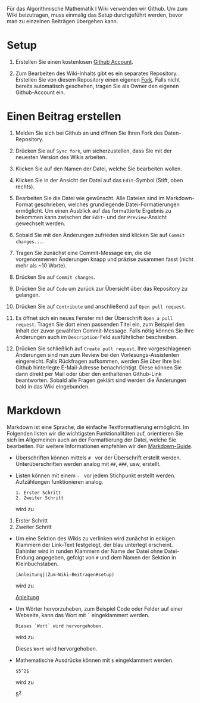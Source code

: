 Für das Algorithmische Mathematik I Wiki verwenden wir Github.
Um zum Wiki beizutragen, muss einmalig das Setup durchgeführt werden, bevor man zu einzelnen Beiträgen übergehen kann.

# Setup

1. Erstellen Sie einen kostenlosen [Github Account](https://github.com/signup).

2. Zum Bearbeiten des Wiki-Inhalts gibt es ein separates Repository.
   Erstellen Sie von diesem Repository einen eigenen [Fork](https://github.com/AlmaBonn/programming_wiki_raw/fork).
   Falls nicht bereits automatisch geschehen, tragen Sie als Owner den eigenen Github-Account ein.

# Einen Beitrag erstellen

1. Melden Sie sich bei Github an und öffnen Sie Ihren Fork des Daten-Repository.

2. Drücken Sie auf `Sync fork`, um sicherzustellen, dass Sie mit der neuesten
   Version des Wikis arbeiten.

3. Klicken Sie auf den Namen der Datei, welche Sie bearbeiten wollen.

4. Klicken Sie in der Ansicht der Datei auf das `Edit`-Symbol (Stift, oben rechts).

5. Bearbeiten Sie die Datei wie gewünscht.
   Alle Dateien sind im Markdown-Format geschrieben, welches grundlegende
   Datei-Formatierungen ermöglicht.
   Um einen Ausblick auf das formattierte Ergebnis zu bekommen kann zwischen der
   `Edit`- und der `Preview`-Ansicht gewechselt werden.

6. Sobald Sie mit den Änderungen zufrieden sind klicken Sie auf
   `Commit changes...`.

7. Tragen Sie zunächst eine Commit-Message ein, die die vorgenommenen Änderungen
   knapp und präzise zusammen fasst (nicht mehr als ~10 Worte).

8. Drücken Sie auf `Commit changes`.

9. Drücken Sie auf `Code` um zurück zur Übersicht über das Repository zu
   gelangen.

10. Drücken Sie auf `Contribute` und anschließend auf `Open pull request`.

10. Es öffnet sich ein neues Fenster mit der Überschrift `Open a pull request`.
   Tragen Sie dort einen passenden Titel ein, zum Beispiel den Inhalt der zuvor
   gewählten Commit-Message. Falls nötig können Sie Ihre Änderungen auch im
   `Description`-Feld ausführlicher beschreiben.
11. Drücken Sie schließlich auf `Create pull request`.
    Ihre vorgeschlagenen Änderungen sind nun zum Review bei den
    Vorlesungs-Assistenten eingereicht. Falls Rückfragen aufkommen, werden Sie
    über Ihre bei Github hinterlegte E-Mail-Adresse benachrichtigt. Diese können
    Sie dann direkt per Mail oder über den enthaltenen Github-Link beantworten.
    Sobald alle Fragen geklärt sind werden die Änderungen bald in das Wiki
    eingebunden.

# Markdown

Markdown ist eine Sprache, die einfache Textformattierung ermöglicht.
Im Folgenden listen wir die wichtigsten Funktionalitäten auf, orientieren Sie
sich im Allgemeinen auch an der Formattierung der Datei, welche Sie bearbeiten.
Für weitere Informationen empfehlen wir den
[Markdown-Guide](https://www.markdownguide.org/basic-syntax/#overview).

- Überschriften können mittels `# ` vor der Überschrift erstellt werden.
  Unterüberschriften werden analog mit `##`, `###`, usw, erstellt.

- Listen können mit einem `- ` vor jedem Stichpunkt erstellt werden.
  Aufzählungen funktionieren analog.

      1. Erster Schritt
      2. Zweiter Schritt

   wird zu

1. Erster Schritt
2. Zweiter Schritt

- Um eine Sektion des Wikis zu verlinken wird zunächst in eckigen Klammern der
  Link-Text festgelegt, der blau unterlegt erscheint. Dahinter wird in runden
  Klammern der Name der Datei ohne Datei-Endung angegeben, gefolgt von `#` und
  dem Namen der Sektion in Kleinbuchstaben.

      [Anleitung](Zum-Wiki-Beitragen#setup)

  wird zu

  [Anleitung](Zum-Wiki-Beitragen#setup)


- Um Wörter hervorzuheben, zum Beispiel Code oder Felder auf einer Webseite,
  kann das Wort mit `` ` `` eingeklammert werden.

      Dieses `Wort` wird hervorgehoben.

   wird zu

   Dieses `Wort` wird hervorgehoben.
- Mathematische Ausdrücke können mit `$` eingeklammert werden.

      $5^2$

   wird zu

   $5^2$
